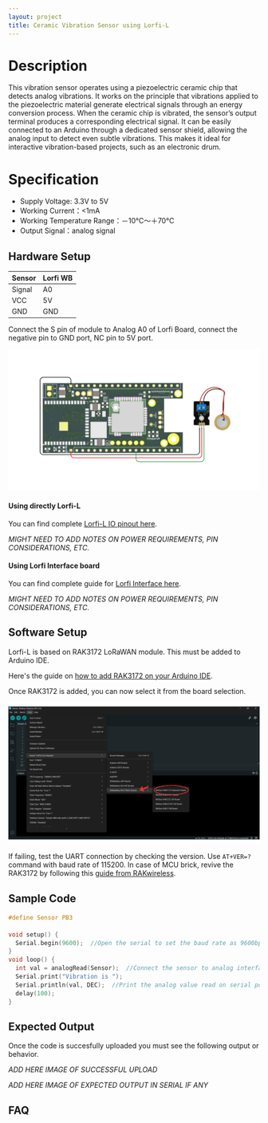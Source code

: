 ```yaml
---
layout: project
title: Ceramic Vibration Sensor using Lorfi-L
---
```


# Description

This vibration sensor operates using a piezoelectric ceramic chip that detects analog vibrations. It works on the principle that vibrations applied to the piezoelectric material generate electrical signals through an energy conversion process. When the ceramic chip is vibrated, the sensor’s output terminal produces a corresponding electrical signal. It can be easily connected to an Arduino through a dedicated sensor shield, allowing the analog input to detect even subtle vibrations. This makes it ideal for interactive vibration-based projects, such as an electronic drum.

# Specification

- Supply Voltage: 3.3V to 5V
- Working Current：<1mA
- Working Temperature Range：－10℃～＋70℃
- Output Signal：analog signal

## Hardware Setup

|     Sensor    |   Lorfi WB  |
|---------------|-------------|
| Signal        | A0          |
| VCC           | 5V          |
| GND           | GND         |

Connect the S pin of module to Analog A0 of Lorfi Board, connect the negative pin to GND port, NC pin to 5V port.

<p style="text-align: center;">
  <img src="\assets\Images\LORFI_Components\Lorfi-L_Sensors\4.png" alt="Centered Image" width="900" />
</p>

#### Using directly Lorfi-L

You can find complete <a href="/docs/Hardware_Guide.html">Lorfi-L IO pinout here</a>.

*MIGHT NEED TO ADD NOTES ON POWER REQUIREMENTS, PIN CONSIDERATIONS, ETC.*

#### Using Lorfi Interface board

You can find complete guide for <a href="/docs/Hardware_Guide.html">Lorfi Interface here</a>.

*MIGHT NEED TO ADD NOTES ON POWER REQUIREMENTS, PIN CONSIDERATIONS, ETC.*

## Software Setup

Lorfi-L is based on RAK3172 LoRaWAN module. This must be added to Arduino IDE.

Here's the guide on <a href="/docs/Software_Guide.html">how to add RAK3172 on your Arduino IDE</a>.

Once RAK3172 is added, you can now select it from the board selection.

<p style="text-align: center;">
  <img src="\assets\Images\LORFI_Components\Software-Guide_Images\Software_Guide4.png" alt="Centered Image" width="900" />
</p>

If failing, test the UART connection by checking the version. Use `AT+VER=?` command with baud rate of 115200. In case of MCU brick, revive the RAK3172 by following this [guide from RAKwireless](https://learn.rakwireless.com/hc/en-us/articles/26687606549911-How-To-Guide-STM32CubeProgrammer-for-RAK-Modules).

## **Sample Code**
```c
#define Sensor PB3

void setup() {
  Serial.begin(9600);  //Open the serial to set the baud rate as 9600bps
}
void loop() {
  int val = analogRead(Sensor);  //Connect the sensor to analog interface A0
  Serial.print("Vibration is ");
  Serial.println(val, DEC);  //Print the analog value read on serial port
  delay(100);
}
```

## Expected Output

Once the code is succesfully uploaded you must see the following output or behavior.

*ADD HERE IMAGE OF SUCCESSFUL UPLOAD*

*ADD HERE IMAGE OF EXPECTED OUTPUT IN SERIAL IF ANY*

## FAQ

